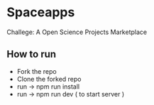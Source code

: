 # Spaceapps

Challege:
A Open Science Projects Marketplace

## How to run
- Fork the repo
- Clone the forked repo
- run -> npm run install
- run -> npm run dev ( to start server )

